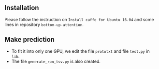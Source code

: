 ## Installation 

Please follow the instruction on `Install caffe for Ubuntu 16.04` and some lines in repository `bottom-up-attention`.

## Make prediction
- To fit it into only one GPU, we edit the file `prototxt` and file `test.py` in `lib`. 
- The file `generate_rpn_tsv.py` is also created.
